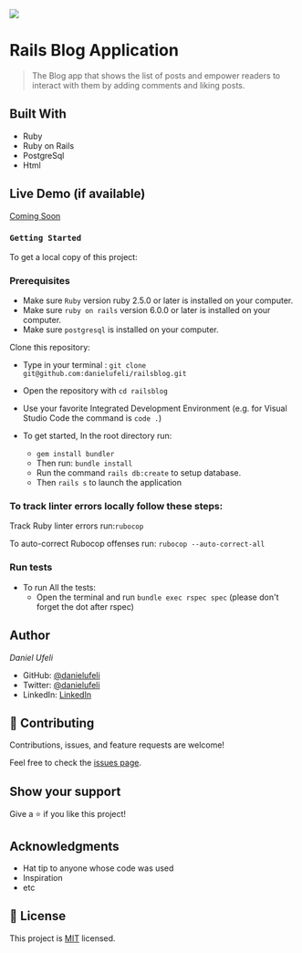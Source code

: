 ![](https://img.shields.io/badge/Microverse-blueviolet)

# Rails Blog Application

> The Blog app that shows the list of posts and empower readers to interact with them by adding comments and liking posts.


## Built With

- Ruby
- Ruby on Rails
- PostgreSql
- Html

## Live Demo (if available)

[Coming Soon](#)


### `Getting Started`

To get a local copy of this project:

### Prerequisites

* Make sure `Ruby` version ruby 2.5.0 or later is installed on your computer.
* Make sure `ruby on rails` version 6.0.0 or later is installed on your computer.
* Make sure `postgresql` is installed on your computer.

Clone this repository:
   * Type in your terminal : `git clone git@github.com:danielufeli/railsblog.git`

- Open the repository with `cd railsblog`
- Use your favorite Integrated Development Environment (e.g. for Visual Studio Code the command is `code .`)

- To get started, In the root directory run:
   * `gem install bundler`
   * Then run: `bundle install`
   * Run the command `rails db:create` to setup database.
   * Then `rails s` to launch the application


### To track linter errors locally follow these steps:  

Track Ruby linter errors run:`rubocop`

To auto-correct Rubocop offenses run: `rubocop --auto-correct-all` 


### Run tests
- To run All the tests:
   * Open the terminal and run `bundle exec rspec spec` (please don't forget the dot after rspec)

## Author

*Daniel Ufeli*

- GitHub: [@danielufeli](https://github.com/danielufeli)
- Twitter: [@danielufeli](https://twitter.com/danielufeli)
- LinkedIn: [LinkedIn](https://linkedin.com/in/danielcode)

## 🤝 Contributing

Contributions, issues, and feature requests are welcome!

Feel free to check the [issues page](../../issues/).

## Show your support

Give a ⭐️ if you like this project!

## Acknowledgments

- Hat tip to anyone whose code was used
- Inspiration
- etc

## 📝 License

This project is [MIT](./MIT.md) licensed.
